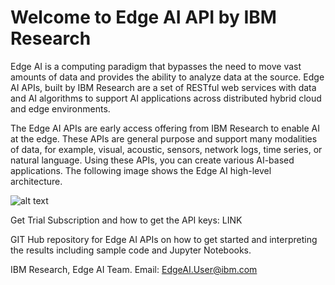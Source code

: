 # Welcome to Edge AI API by IBM Research

Edge AI is a computing paradigm that bypasses the need to move vast amounts of data and provides the ability to analyze data at the source. Edge AI APIs, built by IBM Research are a set of RESTful web services with data and AI algorithms to support AI applications across distributed hybrid cloud and edge environments. 

The Edge AI APIs are early access offering from IBM Research to enable AI at the edge. These APIs are general purpose and support many modalities of data, for example, visual, acoustic, sensors, network logs, time series, or natural language. Using these APIs, you can create various AI-based applications. The following image shows the Edge AI high-level architecture.

![alt text](https://github.ibm.com/wendych/IBM-Research-NGS/blob/master/Images/EdgeAI_HighLevel_Arch_v1.png)


Get Trial Subscription and how to get the API keys: LINK 

GIT Hub repository for Edge AI APIs on how to get started and interpreting the results including sample code and Jupyter Notebooks.


IBM Research, Edge AI Team.
Email: EdgeAI.User@ibm.com
